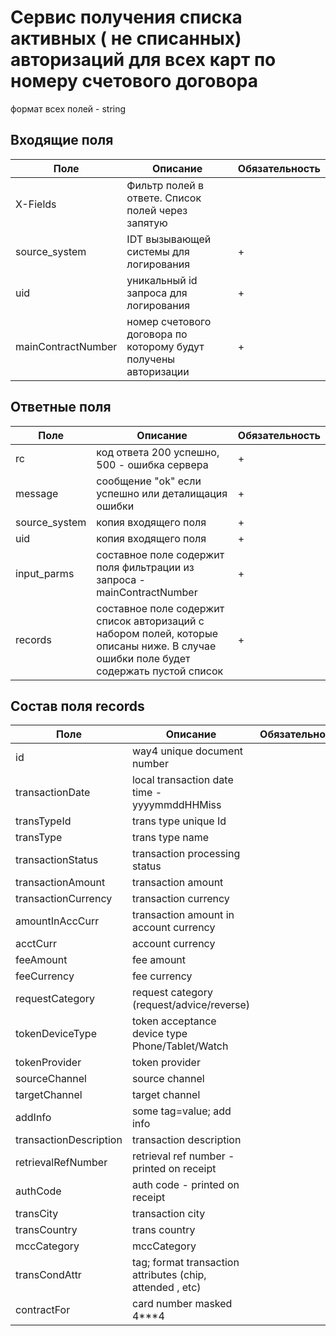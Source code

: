 Сервис получения списка активных ( не списанных) авторизаций для всех карт по номеру счетового договора
===

формат всех полей - string

Входящие поля
---
Поле|Описание   |Обязательность|
---|------------|---
X-Fields|Фильтр полей в ответе. Список полей через запятую |
source_system|IDT вызывающей системы для логирования|+
uid|уникальный id запроса для логирования|+
mainContractNumber|номер счетового договора по которому будут получены авторизации|+

Ответные поля
-------------
Поле|Описание |Обязательность|
---|---|---
rc|код ответа 200 успешно, 500 - ошибка сервера|+
message|сообщение "ok" если успешно или деталищация ошибки|+
source_system|копия входящего поля|+
uid|копия входящего поля|+
input_parms|составное поле содержит поля фильтрации из запроса - mainContractNumber|+
records|составное поле содержит список авторизаций с набором полей, которые описаны ниже. В случае ошибки поле будет содержать пустой список|+

Состав поля records
-------------------
Поле|Описание |Обязательность|
---|---|---
id|way4 unique document number|
transactionDate|local transaction date time - yyyymmddHHMiss|
transTypeId|trans type unique Id|
transType|trans type name|
transactionStatus|transaction processing status|
transactionAmount|transaction amount|
transactionCurrency|transaction currency|
amountInAccCurr|transaction amount in account currency|
acctCurr|account currency|
feeAmount|fee amount|
feeCurrency|fee currency|
requestCategory|request category (request/advice/reverse)|
tokenDeviceType|token acceptance device type Phone/Tablet/Watch|
tokenProvider|token provider|
sourceChannel|source channel|
targetChannel|target channel|
addInfo|some tag=value; add info|
transactionDescription|transaction description|
retrievalRefNumber|retrieval ref number - printed on receipt|
authCode|auth code - printed on receipt|
transCity|transaction city|
transCountry|trans country|
mccCategory|mccCategory|
transCondAttr|tag; format transaction attributes (chip, attended , etc)|
contractFor|card number masked 4***4|


